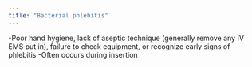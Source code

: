 ```yaml
---
title: "Bacterial phlebitis"
---
```

-Poor hand hygiene, lack of aseptic technique (generally remove any IV EMS put in), failure to check equipment, or recognize early signs of phlebitis
-Often occurs during insertion

